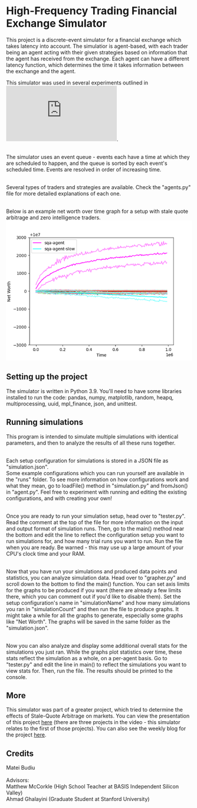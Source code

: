 # High-Frequency Trading Financial Exchange Simulator

This project is a discrete-event simulator for a financial exchange which takes latency into account. 
The simulatior is agent-based, with each trader being an agent acting with their given strategies based on information that the agent has received from the exchange.
Each agent can have a different latency function, which determines the time it takes information between the exchange and the agent.

This simulator was used in several experiments outlined in ![this article](https://github.com/aehmttw/HFTSimulator/blob/main/Trick_or_Treat__The_Effects_of_High_Frequency_Trading_on_Financial_Markets.pdf).

<br>The simulator uses an event queue - events each have a time at which they are scheduled to happen, and the queue is sorted by each event's scheduled time.
Events are resolved in order of increasing time.

<br>Several types of traders and strategies are available. Check the "agents.py" file for more detailed explanations of each one.

<br>Below is an example net worth over time graph for a setup with stale quote arbitrage and zero intelligence traders.
![An output graph](outputdemo.png)

## Setting up the project

The simulator is written in Python 3.9. You'll need to have some libraries installed to run the code: pandas, numpy, matplotlib, random, heapq, multiprocessing, uuid, mpl_finance, json, and unittest.

## Running simulations

This program is intended to simulate multiple simulations with identical parameters, and then to analyze the results of all these runs together.

<br>Each setup configuration for simulations is stored in a JSON file as "simulation.json".  
Some example configurations which you can run yourself are available in the "runs" folder. 
To see more information on how configurations work and what they mean, go to loadFile() method in "simulation.py" and fromJson() in "agent.py".
Feel free to experiment with running and editing the existing configurations, and with creating your own!

<br>Once you are ready to run your simulation setup, head over to "tester.py". 
Read the comment at the top of the file for more information on the input and output format of simulation runs.
Then, go to the main() method near the bottom and edit the line to reflect the configuration setup you want to run simulations for, and how many trial runs you want to run. Run the file when you are ready. Be warned - this may use up a large amount of your CPU's clock time and your RAM.

<br>Now that you have run your simulations and produced data points and statistics, you can analyze simulation data. Head over to "grapher.py" and scroll down to the bottom to find the main() function. 
You can set axis limits for the graphs to be produced if you want (there are already a few limits there, which you can comment out if you'd like to disable them).
Set the setup configuration's name in "simulationName" and how many simulations you ran in "simulationCount" and then run the file to produce graphs. 
It might take a while for all the graphs to generate, especially some graphs like "Net Worth".
The graphs will be saved in the same folder as the "simulation.json". 

<br>Now you can also analyze and display some additional overall stats for the simulations you just ran. 
While the graphs plot statistics over time, these stats reflect the simulation as a whole, on a per-agent basis.
Go to "tester.py" and edit the line in main() to reflect the simulations you want to view stats for.
Then, run the file. The results should be printed to the console.

## More

This simulator was part of a greater project, which tried to determine the effects of Stale-Quote Arbitrage on markets. 
You can view the presentation of this project [here](https://www.youtube.com/watch?v=Q8meom3nWlU) (there are three projects in the video - this simulator relates to the first of those projects). 
You can also see the weekly blog for the project [here](https://siliconvalley.basisindependent.com/author/mateib/).

## Credits

Matei Budiu
<br>
<br>Advisors:
<br>Matthew McCorkle (High School Teacher at BASIS Independent Silicon Valley)
<br>Ahmad Ghalayini (Graduate Student at Stanford University)
